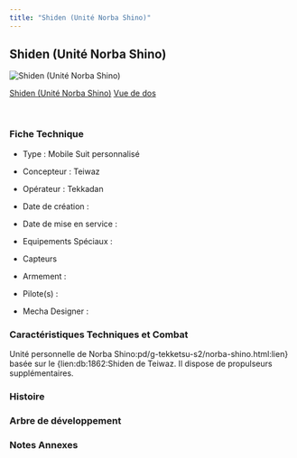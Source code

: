 ```yaml
---
title: "Shiden (Unité Norba Shino)"
---
```


Shiden (Unité Norba Shino)
--------------------------



![Shiden (Unité Norba Shino)](/images/stories/saga/g-tekketsu-s2/mechas/shiden-norba.png)

[Shiden (Unité Norba Shino)](javascript:change_image_m('images/stories/saga/g-tekketsu-s2/mechas/shiden-norba.png');)
[Vue de dos](javascript:change_image_m('images/stories/saga/g-tekketsu-s2/mechas/shiden-norba-dos.png');)

 

### Fiche Technique


- Type : Mobile Suit personnalisé
  
- Concepteur : Teiwaz
  
- Opérateur : Tekkadan
  
- Date de création : 
  
- Date de mise en service : 
  
- Equipements Spéciaux :


* Capteurs


- Armement :




- Pilote(s) : 





- Mecha Designer : 


### Caractéristiques Techniques et Combat


Unité personnelle de Norba Shino:pd/g-tekketsu-s2/norba-shino.html:lien} basée sur le {lien:db:1862:Shiden de Teiwaz. Il dispose de propulseurs supplémentaires. 


### Histoire


### Arbre de développement


### Notes Annexes


